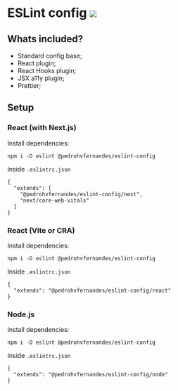 # ESLint config  <img src="https://img.shields.io/badge/eslint-3A33D1?style=for-the-badge&logo=eslint&logoColor=white">

## Whats included?

- Standard config base;
- React plugin;
- React Hooks plugin;
- JSX a11y plugin;
- Prettier;

## Setup

### React (with Next.js)

Install dependencies:
```
npm i -D eslint @pedrohvfernandes/eslint-config
```
Inside `.eslintrc.json`
```
{
  "extends": [
    "@pedrohvfernandes/eslint-config/next", 
    "next/core-web-vitals"
  ]
}
```

### React (Vite or CRA)

Install dependencies:
```
npm i -D eslint @pedrohvfernandes/eslint-config
```
Inside `.eslintrc.json`
```
{
  "extends": "@pedrohvfernandes/eslint-config/react"
}
```

### Node.js

Install dependencies:
```
npm i -D eslint @pedrohvfernandes/eslint-config
```
Inside `.eslintrc.json`
```
{
  "extends": "@pedrohvfernandes/eslint-config/node"
}
```

